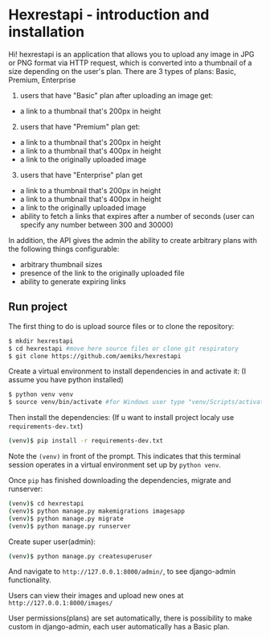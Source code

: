 # Hexrestapi - introduction and installation 

Hi! 
hexrestapi is an application that allows you to upload any image in JPG or PNG format via HTTP request, which is converted into a thumbnail of a size depending on the user's plan. There are 3 types of plans: Basic, Premium, Enterprise 

1. users that have "Basic" plan after uploading an image get: 
- a link to a thumbnail that's 200px in height

2. users that have "Premium" plan get:
- a link to a thumbnail that's 200px in height
- a link to a thumbnail that's 400px in height
- a link to the originally uploaded image

3. users that have "Enterprise" plan get
- a link to a thumbnail that's 200px in height
- a link to a thumbnail that's 400px in height
- a link to the originally uploaded image
- ability to fetch a links that expires after a number of seconds (user can specify any number between 300 and 30000)


In addition, the API gives the admin the ability to create arbitrary plans with the following things configurable:
- arbitrary thumbnail sizes
- presence of the link to the originally uploaded file
- ability to generate expiring links



## Run project

The first thing to do is upload source files or to clone the repository:

```sh
$ mkdir hexrestapi
$ cd hexrestapi #move here source files or clone git respiratory
$ git clone https://github.com/aemiks/hexrestapi
```

Create a virtual environment to install dependencies in and activate it:
(I assume you have python installed)

```sh
$ python venv venv
$ source venv/bin/activate #for Windows user type "venv/Scripts/activate
```

Then install the dependencies:
(If u want to install project localy use `requirements-dev.txt`)

```sh
(venv)$ pip install -r requirements-dev.txt
```
Note the `(venv)` in front of the prompt. This indicates that this terminal
session operates in a virtual environment set up by `python venv`.

Once `pip` has finished downloading the dependencies, migrate and runserver:
```sh
(venv)$ cd hexrestapi
(venv)$ python manage.py makemigrations imagesapp
(venv)$ python manage.py migrate
(venv)$ python manage.py runserver
```
Create super user(admin):
```sh
(venv)$ python manage.py createsuperuser
```

And navigate to `http://127.0.0.1:8000/admin/`, to see django-admin functionality.

Users can view their images and upload new ones at `http://127.0.0.1:8000/images/`

User permissions(plans) are set automatically, there is possibility to make custom in django-admin, each user automatically has a Basic plan.
